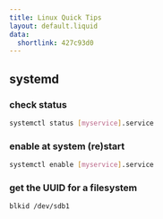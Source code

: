 ```yaml
---
title: Linux Quick Tips
layout: default.liquid
data:
  shortlink: 427c93d0
---
```

## systemd
### check status
```bash
systemctl status [myservice].service
```

### enable at system (re)start
```bash
systemctl enable [myservice].service
```

### get the UUID for a filesystem

```bash
blkid /dev/sdb1
```
